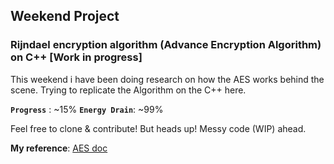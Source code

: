 ## Weekend Project

### Rijndael encryption algorithm (Advance Encryption Algorithm) on C++ [Work in progress]

This weekend i have been doing research on how the AES works behind the scene. Trying to replicate the Algorithm on the C++ here.

**`Progress`** : ~15%
**`Energy Drain`**: ~99%

Feel free to clone & contribute! But heads up! Messy code (WIP) ahead.

**My reference**: [AES doc](https://engineering.purdue.edu/kak/compsec/NewLectures/Lecture8.pdf)
